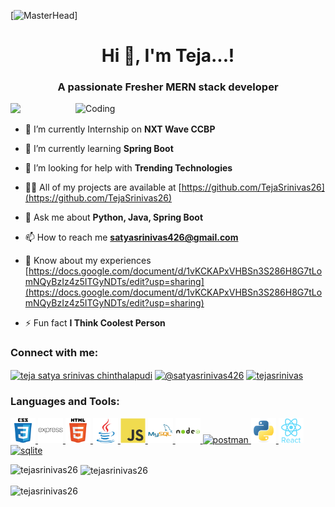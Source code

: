 [![MasterHead](https://previews.123rf.com/images/karpenkoilia/karpenkoilia1806/karpenkoilia180600011/102988806-vector-line-web-concept-for-programming-linear-web-banner-for-coding-.jpg)]
<h1 align="center">Hi 👋, I'm Teja...!</h1>
<h3 align="center">A passionate Fresher MERN stack developer</h3>

<img align="right" alt="Coding" width="400" src="https://www.lambdatest.com/resources/images/news24.gif">

<p align="left"> <img src="https://komarev.com/ghpvc/?username=tejasrinivas26&label=Profile%20views&color=0e75b6&style=flat"/> </p>

- 🔭 I’m currently Internship on **NXT Wave CCBP**

- 🌱 I’m currently learning **Spring Boot**

- 🤝 I’m looking for help with **Trending Technologies**

- 👨‍💻 All of my projects are available at [https://github.com/TejaSrinivas26](https://github.com/TejaSrinivas26)

- 💬 Ask me about **Python, Java, Spring Boot**

- 📫 How to reach me **satyasrinivas426@gmail.com**

- 📄 Know about my experiences [https://docs.google.com/document/d/1vKCKAPxVHBSn3S286H8G7tLomNQyBzIz4z5ITGyNDTs/edit?usp=sharing](https://docs.google.com/document/d/1vKCKAPxVHBSn3S286H8G7tLomNQyBzIz4z5ITGyNDTs/edit?usp=sharing)

- ⚡ Fun fact **I Think Coolest Person**

<h3 align="left">Connect with me:</h3>
<p align="left">
<a href="https://linkedin.com/in/teja satya srinivas chinthalapudi" target="blank"><img align="center" src="https://raw.githubusercontent.com/rahuldkjain/github-profile-readme-generator/master/src/images/icons/Social/linked-in-alt.svg" alt="teja satya srinivas chinthalapudi" height="30" width="40" /></a>
<a href="https://www.hackerrank.com/@satyasrinivas426" target="blank"><img align="center" src="https://raw.githubusercontent.com/rahuldkjain/github-profile-readme-generator/master/src/images/icons/Social/hackerrank.svg" alt="@satyasrinivas426" height="30" width="40" /></a>
<a href="https://www.hackerearth.com/tejasrinivas" target="blank"><img align="center" src="https://raw.githubusercontent.com/rahuldkjain/github-profile-readme-generator/master/src/images/icons/Social/hackerearth.svg" alt="tejasrinivas" height="30" width="40" /></a>
</p>

<h3 align="left">Languages and Tools:</h3>
<p align="left"> <a href="https://www.w3schools.com/css/" target="_blank" rel="noreferrer"> <img src="https://raw.githubusercontent.com/devicons/devicon/master/icons/css3/css3-original-wordmark.svg" alt="css3" width="40" height="40"/> </a> <a href="https://expressjs.com" target="_blank" rel="noreferrer"> <img src="https://raw.githubusercontent.com/devicons/devicon/master/icons/express/express-original-wordmark.svg" alt="express" width="40" height="40"/> </a> <a href="https://www.w3.org/html/" target="_blank" rel="noreferrer"> <img src="https://raw.githubusercontent.com/devicons/devicon/master/icons/html5/html5-original-wordmark.svg" alt="html5" width="40" height="40"/> </a> <a href="https://www.java.com" target="_blank" rel="noreferrer"> <img src="https://raw.githubusercontent.com/devicons/devicon/master/icons/java/java-original.svg" alt="java" width="40" height="40"/> </a> <a href="https://developer.mozilla.org/en-US/docs/Web/JavaScript" target="_blank" rel="noreferrer"> <img src="https://raw.githubusercontent.com/devicons/devicon/master/icons/javascript/javascript-original.svg" alt="javascript" width="40" height="40"/> </a> <a href="https://www.mysql.com/" target="_blank" rel="noreferrer"> <img src="https://raw.githubusercontent.com/devicons/devicon/master/icons/mysql/mysql-original-wordmark.svg" alt="mysql" width="40" height="40"/> </a> <a href="https://nodejs.org" target="_blank" rel="noreferrer"> <img src="https://raw.githubusercontent.com/devicons/devicon/master/icons/nodejs/nodejs-original-wordmark.svg" alt="nodejs" width="40" height="40"/> </a> <a href="https://postman.com" target="_blank" rel="noreferrer"> <img src="https://www.vectorlogo.zone/logos/getpostman/getpostman-icon.svg" alt="postman" width="40" height="40"/> </a> <a href="https://www.python.org" target="_blank" rel="noreferrer"> <img src="https://raw.githubusercontent.com/devicons/devicon/master/icons/python/python-original.svg" alt="python" width="40" height="40"/> </a> <a href="https://reactjs.org/" target="_blank" rel="noreferrer"> <img src="https://raw.githubusercontent.com/devicons/devicon/master/icons/react/react-original-wordmark.svg" alt="react" width="40" height="40"/> </a> <a href="https://www.sqlite.org/" target="_blank" rel="noreferrer"> <img src="https://www.vectorlogo.zone/logos/sqlite/sqlite-icon.svg" alt="sqlite" width="40" height="40"/> </a> </p>

<p><img align="left" src="https://github-readme-stats.vercel.app/api/top-langs?username=tejasrinivas26&show_icons=true&locale=en&layout=compact" alt="tejasrinivas26" /></p>

<p>&nbsp;<img align="center" src="https://github-readme-stats.vercel.app/api?username=tejasrinivas26&show_icons=true&locale=en" alt="tejasrinivas26" /></p>

<p><img align="center" src="https://github-readme-streak-stats.herokuapp.com/?user=tejasrinivas26&" alt="tejasrinivas26" /></p>
